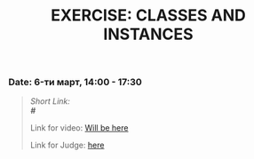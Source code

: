 <h1 align="center">EXERCISE: CLASSES AND INSTANCES</h1>
    <br>

<h3>Date: 6-ти март, 14:00 - 17:30</h3>

<blockquote>
    <p>
        <i>
            Short Link: <br> 
            <b>
                #
            </b> 
        </i>
    </p>
    <p>
        Link for video: 
        <a href="#">Will be here</a>
    </p>
        <p>
        Link for Judge: 
        <a href="#">here</a>
    </p>
</blockquote>
